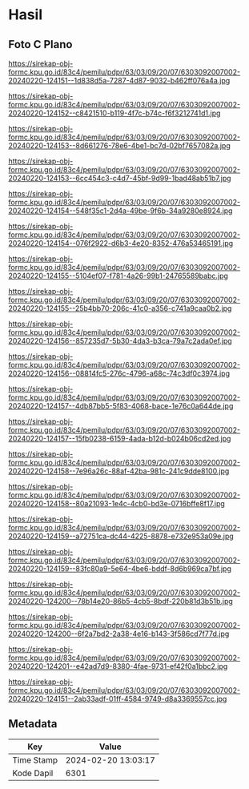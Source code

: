 # Hasil

## Foto C Plano

https://sirekap-obj-formc.kpu.go.id/83c4/pemilu/pdpr/63/03/09/20/07/6303092007002-20240220-124151--1d838d5a-7287-4d87-9032-b462ff076a4a.jpg

https://sirekap-obj-formc.kpu.go.id/83c4/pemilu/pdpr/63/03/09/20/07/6303092007002-20240220-124152--c8421510-b119-4f7c-b74c-f6f3212741d1.jpg

https://sirekap-obj-formc.kpu.go.id/83c4/pemilu/pdpr/63/03/09/20/07/6303092007002-20240220-124153--8d661276-78e6-4be1-bc7d-02bf7657082a.jpg

https://sirekap-obj-formc.kpu.go.id/83c4/pemilu/pdpr/63/03/09/20/07/6303092007002-20240220-124153--6cc454c3-c4d7-45bf-9d99-1bad48ab51b7.jpg

https://sirekap-obj-formc.kpu.go.id/83c4/pemilu/pdpr/63/03/09/20/07/6303092007002-20240220-124154--548f35c1-2d4a-49be-9f6b-34a9280e8924.jpg

https://sirekap-obj-formc.kpu.go.id/83c4/pemilu/pdpr/63/03/09/20/07/6303092007002-20240220-124154--076f2922-d6b3-4e20-8352-476a53465191.jpg

https://sirekap-obj-formc.kpu.go.id/83c4/pemilu/pdpr/63/03/09/20/07/6303092007002-20240220-124155--5104ef07-f781-4a26-99b1-24765589babc.jpg

https://sirekap-obj-formc.kpu.go.id/83c4/pemilu/pdpr/63/03/09/20/07/6303092007002-20240220-124155--25b4bb70-206c-41c0-a356-c741a9caa0b2.jpg

https://sirekap-obj-formc.kpu.go.id/83c4/pemilu/pdpr/63/03/09/20/07/6303092007002-20240220-124156--857235d7-5b30-4da3-b3ca-79a7c2ada0ef.jpg

https://sirekap-obj-formc.kpu.go.id/83c4/pemilu/pdpr/63/03/09/20/07/6303092007002-20240220-124156--08814fc5-276c-4796-a68c-74c3df0c3974.jpg

https://sirekap-obj-formc.kpu.go.id/83c4/pemilu/pdpr/63/03/09/20/07/6303092007002-20240220-124157--4db87bb5-5f83-4068-bace-1e76c0a644de.jpg

https://sirekap-obj-formc.kpu.go.id/83c4/pemilu/pdpr/63/03/09/20/07/6303092007002-20240220-124157--15fb0238-6159-4ada-b12d-b024b06cd2ed.jpg

https://sirekap-obj-formc.kpu.go.id/83c4/pemilu/pdpr/63/03/09/20/07/6303092007002-20240220-124158--7e96a26c-88af-42ba-981c-241c9dde8100.jpg

https://sirekap-obj-formc.kpu.go.id/83c4/pemilu/pdpr/63/03/09/20/07/6303092007002-20240220-124158--80a21093-1e4c-4cb0-bd3e-0716bffe8f17.jpg

https://sirekap-obj-formc.kpu.go.id/83c4/pemilu/pdpr/63/03/09/20/07/6303092007002-20240220-124159--a72751ca-dc44-4225-8878-e732e953a09e.jpg

https://sirekap-obj-formc.kpu.go.id/83c4/pemilu/pdpr/63/03/09/20/07/6303092007002-20240220-124159--83fc80a9-5e64-4be6-bddf-8d6b969ca7bf.jpg

https://sirekap-obj-formc.kpu.go.id/83c4/pemilu/pdpr/63/03/09/20/07/6303092007002-20240220-124200--78b14e20-86b5-4cb5-8bdf-220b81d3b51b.jpg

https://sirekap-obj-formc.kpu.go.id/83c4/pemilu/pdpr/63/03/09/20/07/6303092007002-20240220-124200--6f2a7bd2-2a38-4e16-b143-3f586cd7f77d.jpg

https://sirekap-obj-formc.kpu.go.id/83c4/pemilu/pdpr/63/03/09/20/07/6303092007002-20240220-124201--e42ad7d9-8380-4fae-9731-ef42f0a1bbc2.jpg

https://sirekap-obj-formc.kpu.go.id/83c4/pemilu/pdpr/63/03/09/20/07/6303092007002-20240220-124151--2ab33adf-01ff-4584-9749-d8a3369557cc.jpg


## Metadata

| Key        | Value               |
| ---------- | ------------------- |
| Time Stamp | 2024-02-20 13:03:17 |
| Kode Dapil | 6301                |




